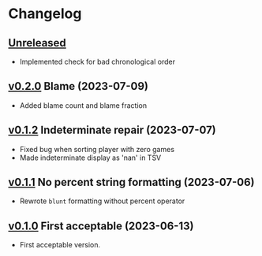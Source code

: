 # Changelog


## [Unreleased]

- Implemented check for bad chronological order


## [v0.2.0] Blame (2023-07-09)

- Added blame count and blame fraction


## [v0.1.2] Indeterminate repair (2023-07-07)

- Fixed bug when sorting player with zero games
- Made indeterminate display as 'nan' in TSV


## [v0.1.1] No percent string formatting (2023-07-06)

- Rewrote `blunt` formatting without percent operator


## [v0.1.0] First acceptable (2023-06-13)

- First acceptable version.


[Unreleased]: https://github.com/yawnoc/mahjong-scorer/compare/v0.2.0...HEAD
[v0.2.0]: https://github.com/yawnoc/mahjong-scorer/compare/v0.1.2...v0.2.0
[v0.1.2]: https://github.com/yawnoc/mahjong-scorer/compare/v0.1.1...v0.1.2
[v0.1.1]: https://github.com/yawnoc/mahjong-scorer/compare/v0.1.0...v0.1.1
[v0.1.0]: https://github.com/yawnoc/mahjong-scorer/releases/tag/v0.1.0
